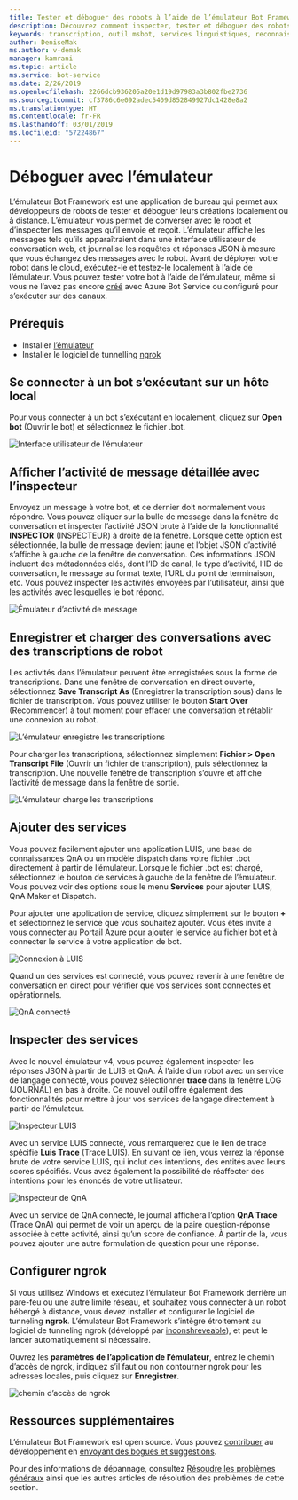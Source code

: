 ```yaml
---
title: Tester et déboguer des robots à l’aide de l’émulateur Bot Framework | Microsoft Docs
description: Découvrez comment inspecter, tester et déboguer des robots à l’aide de l’application de bureau Émulateur Bot Framework.
keywords: transcription, outil msbot, services linguistiques, reconnaissance vocale
author: DeniseMak
ms.author: v-demak
manager: kamrani
ms.topic: article
ms.service: bot-service
ms.date: 2/26/2019
ms.openlocfilehash: 2266dcb936205a20e1d19d97983a3b802fbe2736
ms.sourcegitcommit: cf3786c6e092adec5409d852849927dc1428e8a2
ms.translationtype: HT
ms.contentlocale: fr-FR
ms.lasthandoff: 03/01/2019
ms.locfileid: "57224867"
---
```

# <a name="debug-with-the-emulator"></a>Déboguer avec l’émulateur

L’émulateur Bot Framework est une application de bureau qui permet aux développeurs de robots de tester et déboguer leurs créations localement ou à distance. L’émulateur vous permet de converser avec le robot et d’inspecter les messages qu’il envoie et reçoit. L’émulateur affiche les messages tels qu’ils apparaîtraient dans une interface utilisateur de conversation web, et journalise les requêtes et réponses JSON à mesure que vous échangez des messages avec le robot. Avant de déployer votre robot dans le cloud, exécutez-le et testez-le localement à l’aide de l’émulateur. Vous pouvez tester votre bot à l’aide de l’émulateur, même si vous ne l’avez pas encore [créé](./bot-service-quickstart.md) avec Azure Bot Service ou configuré pour s’exécuter sur des canaux.

## <a name="prerequisites"></a>Prérequis
- Installer [l’émulateur](https://aka.ms/Emulator-wiki-getting-started)
- Installer le logiciel de tunnelling [ngrok][ngrokDownload]

## <a name="connect-to-a-bot-running-on-localhost"></a>Se connecter à un bot s’exécutant sur un hôte local

Pour vous connecter à un bot s’exécutant en localement, cliquez sur **Open bot** (Ouvrir le bot) et sélectionnez le fichier .bot. 

![Interface utilisateur de l’émulateur](media/emulator-v4/emulator-welcome.png)

## <a name="view-detailed-message-activity-with-the-inspector"></a>Afficher l’activité de message détaillée avec l’inspecteur

Envoyez un message à votre bot, et ce dernier doit normalement vous répondre. Vous pouvez cliquer sur la bulle de message dans la fenêtre de conversation et inspecter l’activité JSON brute à l’aide de la fonctionnalité **INSPECTOR** (INSPECTEUR) à droite de la fenêtre. Lorsque cette option est sélectionnée, la bulle de message devient jaune et l’objet JSON d’activité s’affiche à gauche de la fenêtre de conversation. Ces informations JSON incluent des métadonnées clés, dont l’ID de canal, le type d’activité, l’ID de conversation, le message au format texte, l’URL du point de terminaison, etc. Vous pouvez inspecter les activités envoyées par l’utilisateur, ainsi que les activités avec lesquelles le bot répond. 

![Émulateur d’activité de message](media/emulator-v4/emulator-view-message-activity-02.png)

## <a name="save-and-load-conversations-with-bot-transcripts"></a>Enregistrer et charger des conversations avec des transcriptions de robot

Les activités dans l’émulateur peuvent être enregistrées sous la forme de transcriptions. Dans une fenêtre de conversation en direct ouverte, sélectionnez **Save Transcript As** (Enregistrer la transcription sous) dans le fichier de transcription. Vous pouvez utiliser le bouton **Start Over** (Recommencer) à tout moment pour effacer une conversation et rétablir une connexion au robot.  

![L’émulateur enregistre les transcriptions](media/emulator-v4/emulator-live-chat.png)

Pour charger les transcriptions, sélectionnez simplement **Fichier > Open Transcript File** (Ouvrir un fichier de transcription), puis sélectionnez la transcription. Une nouvelle fenêtre de transcription s’ouvre et affiche l’activité de message dans la fenêtre de sortie. 

![L’émulateur charge les transcriptions](media/emulator-v4/emulator-load-transcript.png)

## <a name="add-services"></a>Ajouter des services 

Vous pouvez facilement ajouter une application LUIS, une base de connaissances QnA ou un modèle dispatch dans votre fichier .bot directement à partir de l’émulateur. Lorsque le fichier .bot est chargé, sélectionnez le bouton de services à gauche de la fenêtre de l’émulateur. Vous pouvez voir des options sous le menu **Services** pour ajouter LUIS, QnA Maker et Dispatch. 

Pour ajouter une application de service, cliquez simplement sur le bouton **+** et sélectionnez le service que vous souhaitez ajouter. Vous êtes invité à vous connecter au Portail Azure pour ajouter le service au fichier bot et à connecter le service à votre application de bot. 

![Connexion à LUIS](media/emulator-v4/emulator-connect-luis-btn.png)

Quand un des services est connecté, vous pouvez revenir à une fenêtre de conversation en direct pour vérifier que vos services sont connectés et opérationnels. 

![QnA connecté](media/emulator-v4/emulator-view-message-activity.png)

## <a name="inspect-services"></a>Inspecter des services

Avec le nouvel émulateur v4, vous pouvez également inspecter les réponses JSON à partir de LUIS et QnA. À l’aide d’un robot avec un service de langage connecté, vous pouvez sélectionner **trace** dans la fenêtre LOG (JOURNAL) en bas à droite. Ce nouvel outil offre également des fonctionnalités pour mettre à jour vos services de langage directement à partir de l’émulateur. 

![Inspecteur LUIS](media/emulator-v4/emulator-luis-inspector.png)

Avec un service LUIS connecté, vous remarquerez que le lien de trace spécifie **Luis Trace** (Trace LUIS). En suivant ce lien, vous verrez la réponse brute de votre service LUIS, qui inclut des intentions, des entités avec leurs scores spécifiés. Vous avez également la possibilité de réaffecter des intentions pour les énoncés de votre utilisateur. 

![Inspecteur de QnA](media/emulator-v4/emulator-qna-inspector.png)

Avec un service de QnA connecté, le journal affichera l’option **QnA Trace** (Trace QnA) qui permet de voir un aperçu de la paire question-réponse associée à cette activité, ainsi qu’un score de confiance. À partir de là, vous pouvez ajouter une autre formulation de question pour une réponse.

## <a name="configure-ngrok"></a>Configurer ngrok

Si vous utilisez Windows et exécutez l’émulateur Bot Framework derrière un pare-feu ou une autre limite réseau, et souhaitez vous connecter à un robot hébergé à distance, vous devez installer et configurer le logiciel de tunneling **ngrok**. L’émulateur Bot Framework s’intègre étroitement au logiciel de tunneling ngrok (développé par [inconshreveable][inconshreveable]), et peut le lancer automatiquement si nécessaire.

Ouvrez les **paramètres de l’application de l’émulateur**, entrez le chemin d’accès de ngrok, indiquez s’il faut ou non contourner ngrok pour les adresses locales, puis cliquez sur **Enregistrer**.

![chemin d’accès de ngrok](media/emulator-v4/emulator-ngrok-path.png)

## <a name="additional-resources"></a>Ressources supplémentaires

L’émulateur Bot Framework est open source. Vous pouvez [contribuer][EmulatorGithubContribute] au développement en [envoyant des bogues et suggestions][EmulatorGithubBugs].

Pour des informations de dépannage, consultez [Résoudre les problèmes généraux](bot-service-troubleshoot-bot-configuration.md) ainsi que les autres articles de résolution des problèmes de cette section.

<!-- Footnote-style URLs -->

[EmulatorGithubContribute]: https://github.com/Microsoft/BotFramework-Emulator/wiki/How-to-Contribute
[EmulatorGithubBugs]: https://github.com/Microsoft/BotFramework-Emulator/wiki/Submitting-Bugs-%26-Suggestions

[ngrokDownload]: https://ngrok.com/
[inconshreveable]: https://inconshreveable.com/
